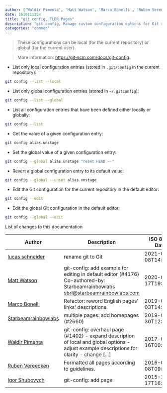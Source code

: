 ```yaml
---
author: ['Waldir Pimenta', 'Matt Watson', 'Marco Bonelli', 'Ruben Vereecken', 'Igor Shubovych', 'lucas schneider', 'Starbeamrainbowlabs']
date: 1610111394
title: "git config, TLDR Pages"
description: "git config, Manage custom configuration options for Git repositories."
categories: "common"
---
```

> These configurations can be local (for the current repository) or global (for the current user).

> More information: <https://git-scm.com/docs/git-config>.

- List only local configuration entries (stored in `.git/config` in the current repository):

```bash
git config --list --local
```

- List only global configuration entries (stored in `~/.gitconfig`):

```bash
git config --list --global
```

- List all configuration entries that have been defined either locally or globally:

```bash
git config --list
```

- Get the value of a given configuration entry:

```bash
git config alias.unstage
```

- Set the global value of a given configuration entry:

```bash
git config --global alias.unstage "reset HEAD --"
```

- Revert a global configuration entry to its default value:

```bash
git config --global --unset alias.unstage
```

- Edit the Git configuration for the current repository in the default editor:

```bash
git config --edit
```

- Edit the global Git configuration in the default editor:

```bash
git config --global --edit
```
List of changes to this documentation


Author | Description | ISO 8601 Date | GitHub link
------|-----|-----|-----
[lucas schneider](mailto:casdpa@gmail.com) | rename git to Git | 2021-01-08T14:09:54 | [eef3712fc3a6](https://github.com/tldr-pages/tldr/commit/eef3712fc3a6a3774384b2e4ed934583c8349d75)
[Matt Watson](mailto:matthew.watson1990@googlemail.com) | git-config: add example for editing in default editor (#4176) Co-authored-by: Starbeamrainbowlabs <sbrl@starbeamrainbowlabs.com> | 2020-07-17T19:40:48 | [01d22cdbc9f6](https://github.com/tldr-pages/tldr/commit/01d22cdbc9f678e08171e941c70d978e4354e812)
[Marco Bonelli](mailto:marco@mebeim.net) | Refactor: reword English pages' links' descriptions. | 2019-06-03T14:19:41 | [66abb98ce935](https://github.com/tldr-pages/tldr/commit/66abb98ce935c0f4516bf30c4d6da72180d5a3ab)
[Starbeamrainbowlabs](mailto:sbrl@starbeamrainbowlabs.com) | multiple pages: add homepages (#2660) | 2019-01-30T12:19:23 | [a19866e88add](https://github.com/tldr-pages/tldr/commit/a19866e88addb239484637579b17e7c6ea9b53aa)
[Waldir Pimenta](mailto:waldyrious@gmail.com) | git-config: overhaul page (#1402) - expand description of local and global options - adjust example descriptions for clarity - change [...] | 2017-06-16T00:30:21 | [87fb4e13bdcd](https://github.com/tldr-pages/tldr/commit/87fb4e13bdcd58a465ab2dd7e859e778389d1cab)
[Ruben Vereecken](mailto:rubenvereecken@gmail.com) | Formatted all pages according to guidelines. | 2016-01-08T09:38:59 | [066582e8eab5](https://github.com/tldr-pages/tldr/commit/066582e8eab57bce9861cc8d379e158d61f1cc95)
[Igor Shubovych](mailto:igor.shubovych@gmail.com) | git-config: add page | 2015-12-17T16:58:27 | [13740e2fd932](https://github.com/tldr-pages/tldr/commit/13740e2fd9328fb06a15e0d7d6dcc7b9b2b1eddf)

